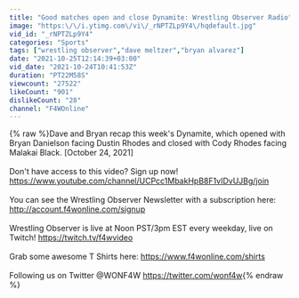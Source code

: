 ```yaml
---
title: "Good matches open and close Dynamite: Wrestling Observer Radio"
image: "https:\/\/i.ytimg.com\/vi\/_rNPTZLp9Y4\/hqdefault.jpg"
vid_id: "_rNPTZLp9Y4"
categories: "Sports"
tags: ["wrestling observer","dave meltzer","bryan alvarez"]
date: "2021-10-25T12:14:39+03:00"
vid_date: "2021-10-24T10:41:53Z"
duration: "PT22M58S"
viewcount: "27522"
likeCount: "901"
dislikeCount: "28"
channel: "F4WOnline"
---
```

{% raw %}Dave and Bryan recap this week's Dynamite, which opened with Bryan Danielson facing Dustin Rhodes and closed with Cody Rhodes facing Malakai Black. [October 24, 2021]<br /><br />Don't have access to this video? Sign up now! <a rel="nofollow" target="blank" href="https://www.youtube.com/channel/UCPcc1MbakHpB8F1vIDvUJBg/join">https://www.youtube.com/channel/UCPcc1MbakHpB8F1vIDvUJBg/join</a><br /><br />You can see the Wrestling Observer Newsletter with a subscription here: <a rel="nofollow" target="blank" href="http://account.f4wonline.com/signup">http://account.f4wonline.com/signup</a><br /><br />Wrestling Observer is live at Noon PST/3pm EST every weekday, live on Twitch! <a rel="nofollow" target="blank" href="https://twitch.tv/f4wvideo">https://twitch.tv/f4wvideo</a> <br /><br />Grab some awesome T Shirts here: <a rel="nofollow" target="blank" href="https://www.f4wonline.com/shirts">https://www.f4wonline.com/shirts</a><br /><br />Following us on Twitter @WONF4W <a rel="nofollow" target="blank" href="https://twitter.com/wonf4w">https://twitter.com/wonf4w</a>{% endraw %}
